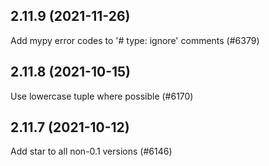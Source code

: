 ## 2.11.9 (2021-11-26)

Add mypy error codes to '# type: ignore' comments (#6379)

## 2.11.8 (2021-10-15)

Use lowercase tuple where possible (#6170)

## 2.11.7 (2021-10-12)

Add star to all non-0.1 versions (#6146)

